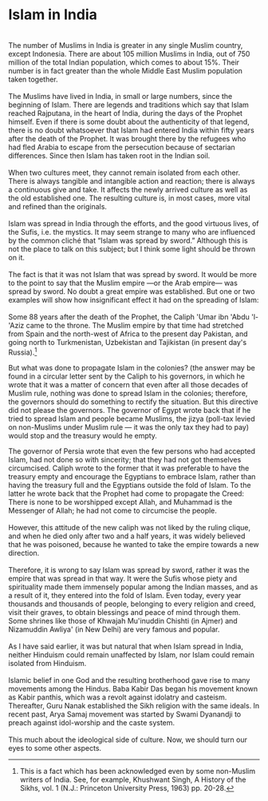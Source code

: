 Islam in India
==============

   
 The number of Muslims in India is greater in any single Muslim country,
except Indonesia. There are about 105 million Muslims in India, out of
750 million of the total Indian population, which comes to about 15%.
Their number is in fact greater than the whole Middle East Muslim
population taken together.  
    
 The Muslims have lived in India, in small or large numbers, since the
beginning of Islam. There are legends and traditions which say that
Islam reached Rajputana, in the heart of India, during the days of the
Prophet himself. Even if there is some doubt about the authenticity of
that legend, there is no doubt whatsoever that Islam had entered India
within fifty years after the death of the Prophet. It was brought there
by the refugees who had fled Arabia to escape from the persecution
because of sectarian differences. Since then Islam has taken root in the
Indian soil.  
    
 When two cultures meet, they cannot remain isolated from each other.
There is always tangible and intangible action and reaction; there is
always a continuous give and take. It affects the newly arrived culture
as well as the old established one. The resulting culture is, in most
cases, more vital and refined than the originals.  
    
 Islam was spread in India through the efforts, and the good virtuous
lives, of the Sufis, i.e. the mystics. It may seem strange to many who
are influenced by the common cliché that “Islam was spread by sword.”
Although this is not the place to talk on this subject; but I think some
light should be thrown on it.  
    
 The fact is that it was not Islam that was spread by sword. It would be
more to the point to say that the Muslim empire —or the Arab empire— was
spread by sword. No doubt a great empire was established. But one or two
examples will show how insignificant effect it had on the spreading of
Islam:  
    
 Some 88 years after the death of the Prophet, the Caliph 'Umar ibn
'Abdu 'l-'Aziz came to the throne. The Muslim empire by that time had
stretched from Spain and the north-west of Africa to the present day
Pakistan, and going north to Turkmenistan, Uzbekistan and Tajikistan (in
present day's Russia).[^1]

But what was done to propagate Islam in the colonies? (the answer may be
found in a circular letter sent by the Caliph to his governors, in which
he wrote that it was a matter of concern that even after all those
decades of Muslim rule, nothing was done to spread Islam in the
colonies; therefore, the governors should do something to rectify the
situation. But this directive did not please the governors. The governor
of Egypt wrote back that if he tried to spread Islam and people became
Muslims, the jizya (poll-tax levied on non-Muslims under Muslim rule —
it was the only tax they had to pay) would stop and the treasury would
he empty.

The governor of Persia wrote that even the few persons who had accepted
Islam, had not done so with sincerity; that they had not got themselves
circumcised. Caliph wrote to the former that it was preferable to have
the treasury empty and encourage the Egyptians to embrace Islam, rather
than having the treasury full and the Egyptians outside the fold of
Islam. To the latter he wrote back that the Prophet had come to
propagate the Creed: There is none to be worshipped except Allah, and
Muhammad is the Messenger of Allah; he had not come to circumcise the
people.  
    
 However, this attitude of the new caliph was not liked by the ruling
clique, and when he died only after two and a half years, it was widely
believed that he was poisoned, because he wanted to take the empire
towards a new direction.  
    
 Therefore, it is wrong to say Islam was spread by sword, rather it was
the empire that was spread in that way. It were the Sufis whose piety
and spirituality made them immensely popular among the Indian masses,
and as a result of it, they entered into the fold of Islam. Even today,
every year thousands and thousands of people, belonging to every
religion and creed, visit their graves, to obtain blessings and peace of
mind through them. Some shrines like those of Khwajah Mu'inuddin Chishti
(in Ajmer) and Nizamuddin Awliya' (in New Delhi) are very famous and
popular.  
    
 As I have said earlier, it was but natural that when Islam spread in
India, neither Hinduism could remain unaffected by Islam, nor Islam
could remain isolated from Hinduism.  
    
 Islamic belief in one God and the resulting brotherhood gave rise to
many movements among the Hindus. Baba Kabir Das began his movement known
as Kabir panthis, which was a revolt against idolatry and casteism.
Thereafter, Guru Nanak established the Sikh religion with the same
ideals. In recent past, Arya Samaj movement was started by Swami
Dyanandji to preach against idol-worship and the caste system.  
    
 This much about the ideological side of culture. Now, we should turn
our eyes to some other aspects.

[^1]: This is a fact which has been acknowledged even by some non-Muslim
writers of India. See, for example, Khushwant Singh, A History of the
Sikhs, vol. 1 (N.J.: Princeton University Press, 1963) pp. 20-28.


